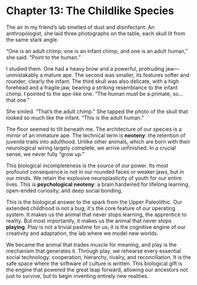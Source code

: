 # Chapter 13: The Childlike Species

The air in my friend’s lab smelled of dust and disinfectant. An anthropologist, she laid three photographs on the table, each skull lit from the same stark angle. 

“One is an adult chimp, one is an infant chimp, and one is an adult human,” she said. “Point to the human.”

I studied them. One had a heavy brow and a powerful, protruding jaw—unmistakably a mature ape. The second was smaller, its features softer and rounder; clearly the infant. The third skull was also delicate, with a high forehead and a fragile jaw, bearing a striking resemblance to the infant chimp. I pointed to the ape-like one. “The human must be a primate, so… that one.”

She smiled. “That’s the adult chimp.” She tapped the photo of the skull that looked so much like the infant. “This is the adult human.”

The floor seemed to tilt beneath me. The architecture of our species is a mirror of an immature ape. The technical term is **neoteny**: the retention of juvenile traits into adulthood. Unlike other animals, which are born with their neurological wiring largely complete, we arrive unfinished. In a crucial sense, we never fully “grow up.”

This biological incompleteness is the source of our power. Its most profound consequence is not in our rounded faces or weaker jaws, but in our minds. We retain the explosive neuroplasticity of youth for our entire lives. This is **psychological neoteny**: a brain hardwired for lifelong learning, open-ended curiosity, and deep social bonding.

This is the biological answer to the spark from the Upper Paleolithic. Our extended childhood is not a bug; it's the core feature of our operating system. It makes us the animal that never stops learning, the apprentice to reality. But most importantly, it makes us the animal that never stops **playing**. Play is not a trivial pastime for us; it is the cognitive engine of our creativity and adaptation, the lab where we model new worlds.

We became the animal that trades muscle for meaning, and play is the mechanism that generates it. Through play, we rehearse every essential social technology: cooperation, hierarchy, rivalry, and reconciliation. It is the safe space where the software of culture is written. This biological gift is the engine that powered the great leap forward, allowing our ancestors not just to survive, but to begin inventing entirely new realities.